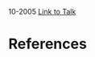 

10-2005
[Link to Talk](https://www.churchofjesuschrist.org/study/general-conference/2005/10/saturday-morning-session?lang=eng)



# References
